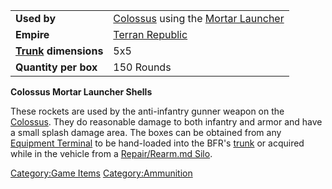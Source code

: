 |                                             |                                                                                               |
| ------------------------------------------- | --------------------------------------------------------------------------------------------- |
| **Used by**                                 | [Colossus](Colossus.md) using the [Mortar Launcher](Mortar_Launcher.md) |
| **Empire**                                  | [Terran Republic](Terran_Republic.md)                                              |
| **[Trunk](Trunk.md) dimensions** | 5x5                                                                                           |
| **Quantity per box**                        | 150 Rounds                                                                                    |

**Colossus Mortar Launcher Shells**

These rockets are used by the anti-infantry gunner weapon on the
[Colossus](Colossus.md). They do reasonable damage to both
infantry and armor and have a small splash damage area. The boxes can be
obtained from any [Equipment Terminal](Equipment_Terminal.md) to
be hand-loaded into the BFR's [trunk](trunk.md) or acquired
while in the vehicle from a [Repair/Rearm.md
Silo](Repair/Rearm_Silo.md).

[Category:Game Items](Category:Game_Items.md)
[Category:Ammunition](Category:Ammunition.md)
